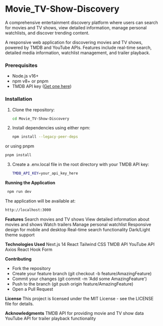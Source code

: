 # Movie_TV-Show-Discovery
A comprehensive entertainment discovery platform where users can search for movies and TV shows, view detailed information, manage personal watchlists, and discover trending content.

A responsive web application for discovering movies and TV shows, powered by TMDB and YouTube APIs. Features include real-time search, detailed media information, watchlist management, and trailer playback.

### Prerequisites
- Node.js v16+
- npm v8+ or pnpm
- TMDB API key ([Get one here](https://www.themoviedb.org/settings/api))

### Installation
1. Clone the repository:
   ```bash
   cd Movie_TV-Show-Discovery
   ```
 
2. Install dependencies using either npm:
   ```bash
   npm install --legacy-peer-deps
   ```
or using pnpm
```bash
pnpm install
```
3. Create a .env.local file in the root directory with your TMDB API key:
   ```bash
   TMDB_API_KEY=your_api_key_here
   ```

 **Running the Application**
  ```bash
   npm run dev
  ```

The application will be available at:
```bash
http://localhost:3000
```
  
**Features**
Search movies and TV shows
View detailed information about movies and shows
Watch trailers
Manage personal watchlist
Responsive design for mobile and desktop
Real-time search functionality
Dark/Light theme support

**Technologies Used**
Next.js 14
React
Tailwind CSS
TMDB API
YouTube API
Axios
React Hook Form

**Contributing**
* Fork the repository
* Create your feature branch (git checkout -b feature/AmazingFeature)
* Commit your changes (git commit -m 'Add some AmazingFeature')
* Push to the branch (git push origin feature/AmazingFeature)
* Open a Pull Request
  
**License**
This project is licensed under the MIT License - see the LICENSE file for details.

**Acknowledgments**
TMDB API for providing movie and TV show data
YouTube API for trailer playback functionality